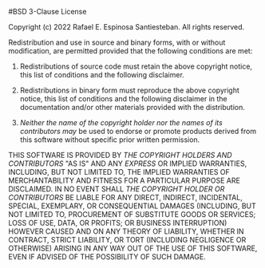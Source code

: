 #BSD 3-Clause License

Copyright (c) 2022 Rafael E. Espinosa Santiesteban. All rights reserved.

Redistribution and use in source and binary forms, with or without
modification, are permitted provided that the following conditions are met:

1. Redistributions of source code must retain the above copyright notice, this
   list of conditions and the following disclaimer.

2. Redistributions in binary form must reproduce the above copyright notice,
   this list of conditions and the following disclaimer in the documentation
   and/or other materials provided with the distribution.

3. _Neither the name of the copyright holder nor the names of its
   contributors may_ be used to endorse or promote products derived from
   this software without specific prior written permission.

THIS SOFTWARE IS PROVIDED BY _THE COPYRIGHT HOLDERS AND CONTRIBUTORS_ "AS IS"
AND ANY _EXPRESS_ OR IMPLIED WARRANTIES, INCLUDING, BUT NOT LIMITED TO, THE
IMPLIED WARRANTIES OF MERCHANTABILITY AND FITNESS FOR A PARTICULAR PURPOSE ARE
DISCLAIMED. IN NO EVENT SHALL _THE COPYRIGHT HOLDER OR CONTRIBUTORS_ BE LIABLE
FOR ANY DIRECT, INDIRECT, INCIDENTAL, SPECIAL, EXEMPLARY, OR CONSEQUENTIAL
DAMAGES (INCLUDING, BUT NOT LIMITED TO, PROCUREMENT OF SUBSTITUTE GOODS OR
SERVICES; LOSS OF USE, DATA, OR PROFITS; OR BUSINESS INTERRUPTION) HOWEVER
CAUSED AND ON ANY THEORY OF LIABILITY, WHETHER IN CONTRACT, STRICT LIABILITY,
OR TORT (INCLUDING NEGLIGENCE OR OTHERWISE) ARISING IN ANY WAY OUT OF THE USE
OF THIS SOFTWARE, EVEN IF ADVISED OF THE POSSIBILITY OF SUCH DAMAGE.